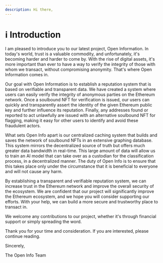 ```yaml
---
description: Hi there,
---
```


# ℹ Introduction

I am pleased to introduce you to our latest project, Open Information. In today's world, trust is a valuable commodity, and unfortunately, it's becoming harder and harder to come by. With the rise of digital assets, it's more important than ever to have a way to verify the integrity of those with whom we transact, without compromising anonymity. That's where Open Information comes in.

Our goal with Open Information is to establish a reputation system that is based on verifiable and transparent data. We have created a system where users can easily verify the integrity of anonymous parties on the Ethereum network. Once a soulbound NFT for verification is issued, our users can quickly and transparently assert the identity of the given Ethereum public key and further influence its reputation. Finally, any addresses found or reported to act unlawfully are issued with an alternative soulbound NFT for flagging, making it easy for other users to identify and avoid these fraudulent actors.

What sets Open Info apart is our centralized caching system that builds and saves the network of soulbound NFTs in an extensive graphing database. This system mirrors the decentralized source of truth but offers much greater data bandwidth in real-time. This large amount of data will allow us to train an AI model that can take over as a custodian for the classification process, in a decentralized manner.  The duty of Open Info is to ensure that this takes place only under the circumstance that it is beneficial to everyone and will not cause any harm.

By establishing a transparent and verifiable reputation system, we can increase trust in the Ethereum network and improve the overall security of the ecosystem. We are confident that our project will significantly improve the Ethereum ecosystem, and we hope you will consider supporting our efforts. With your help, we can build a more secure and trustworthy place to transact in.

We welcome any contributions to our project, whether it's through financial support or simply spreading the word.&#x20;

Thank you for your time and consideration. If you are interested, please continue reading.

Sincerely,

The Open Info Team
